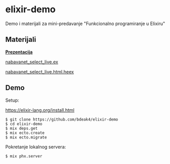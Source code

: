 # elixir-demo

Demo i materijali za mini-predavanje "Funkcionalno programiranje u Elixiru"

## Materijali

**[Prezentacija](https://github.com/bdeak4/elixir-demo/blob/main/materijali/Funkcionalno%20programiranje%20u%20Elixiru.pdf)**

[nabavanet_select_live.ex](https://github.com/bdeak4/elixir-demo/blob/main/lib/demo_web/live/nabavanet_select_live.ex)

[nabavanet_select_live.html.heex](https://github.com/bdeak4/elixir-demo/blob/main/lib/demo_web/live/nabavanet_select_live.html.heex)

## Demo

Setup:

<https://elixir-lang.org/install.html>

```
$ git clone https://github.com/bdeak4/elixir-demo
$ cd elixir-demo
$ mix deps.get
$ mix ecto.create
$ mix ecto.migrate
```

Pokretanje lokalnog servera:

```
$ mix phx.server
```

